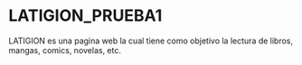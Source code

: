 # LATIGION_PRUEBA1
LATIGION es una pagina web la cual tiene como objetivo la lectura de libros, mangas, comics, novelas, etc. 
